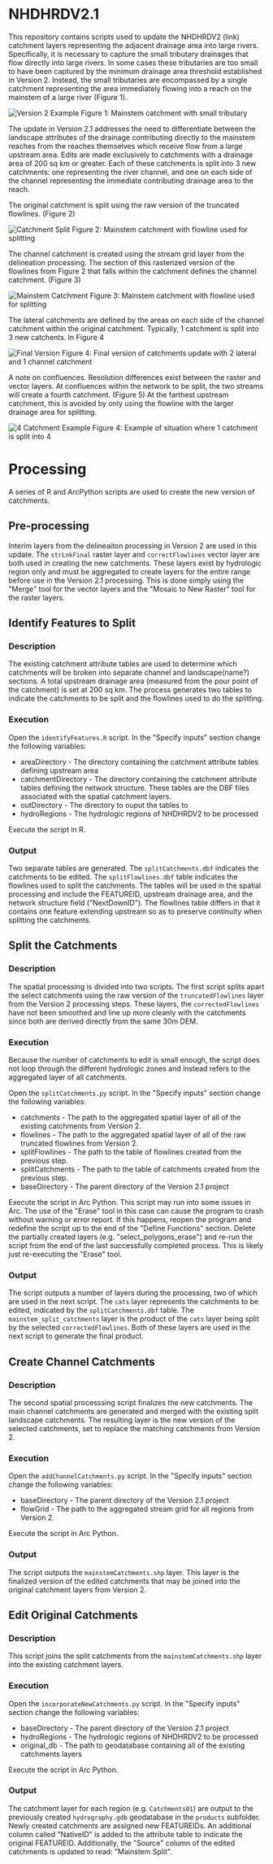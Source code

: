 # NHDHRDV2.1


This repository contains scripts used to update the NHDHRDV2 (link) catchment layers representing the adjacent drainage area into large rivers. Specifically, it is necessary to capture the small tributary drainages that flow directly into large rivers. In some cases these tributaries are too small to have been captured by the minimum drainage area threshold established in Version 2. Instead, the small tributaries are encompassed by a single catchment representing the area immediately flowing into a reach on the mainstem of a large river (Figure 1). 

![Version 2 Example](images/Figure1.png)
Figure 1: Mainstem catchment with small tributary

The update in Version 2.1 addresses the need to differentiate between the landscape attributes of the drainage contributing directly to the mainstem reaches from the reaches themselves which receive flow from a large upstream area. Edits are made exclusively to catchments with a drainage area of 200 sq km or greater. Each of these catchments is split into 3 new catchments: one representing the river channel, and one on each side of the channel representing the immediate contributing drainage area to the reach. 

The original catchment is split using the raw version of the truncated flowlines. (Figure 2)

![Catchment Split](images/Figure2.png)
Figure 2: Mainstem catchment with flowline used for splitting

The channel catchment is created using the stream grid layer from the delineation processing. The section of this rasterized version of the flowlines from Figure 2 that falls within the catchment defines the channel catchment. (Figure 3)

![Mainstem Catchment](images/Figure3.png)
Figure 3: Mainstem catchment with flowline used for splitting

The lateral catchments are defined by the areas on each side of the channel catchment within the original catchment. Typically, 1 catchment is split into 3 new catchents. In Figure 4

![Final Version](images/Figure4.png)
Figure 4: Final version of catchments update with 2 lateral and 1 channel catchment


A note on confluences. Resolution differences exist between the raster and vector layers. At confluences within the network to be split, the two streams will create a fourth catchment. (Figure 5) At the farthest upstream catchment, this is avoided by only using the flowline with the larger drainage area for splitting. 

![4 Catchment Example](images/Figure5.png)
Figure 4: Example of situation where 1 catchment is split into 4




# Processing
A series of R and ArcPython scripts are used to create the new version of catchments.

## Pre-processing

Interim layers from the delineaiton processing in Version 2 are used in this update. The `strLnkFinal` raster layer and `correctFlowlines` vector layer are both used in creating the new catchments. These layers exist by hydrologic region only and must be aggregated to create layers for the entire range before use in the Version 2.1 processing. This is done simply using the "Merge" tool for the vector layers and the "Mosaic to New Raster" tool for the raster layers. 

## Identify Features to Split

### Description
The existing catchment attribute tables are used to determine which catchments will be broken into separate channel and landscape(name?) sections. A total upstream drainage area (measured from the pour point of the catchment) is set at 200 sq km. The process generates two tables to indicate the catchments to be split and the flowlines used to do the splitting.

### Execution
Open the `identifyFeatures.R` script. In the "Specify inputs" section change the following variables: 
- areaDirectory  - The directory containing the catchment attribute tables defining upstream area
- catchmentDirectory - The directory containing the catchment attribute tables defining the network structure. These tables are the DBF files associated with the spatial catchment layers.
- outDirectory - The directory to ouput the tables to
- hydroRegions - The hydrologic regions of NHDHRDV2 to be processed

Execute the script in R. 

### Output
Two separate tables are generated. The `splitCatchments.dbf` indicates the catchments to be edited. The `splitFlowlines.dbf` table indicates the flowlines used to split the catchments. The tables will be used in the spatial processing and include the FEATUREID, upstream drainage area, and the network structure field ("NextDownID"). The flowlines table differs in that it contains one feature extending upstream so as to preserve continuity when splitting the catchments. 


## Split the Catchments

### Description
The spatial processing is divided into two scripts. The first script splits apart the select catchments using the raw version of the `truncatedFlowlines` layer from the Version 2 processing steps. These layers, the `correctedFlowlines` have not been smoothed and line up more cleanly with the catchments since both are derived directly from the same 30m DEM.

### Execution
Because the number of catchments to edit is small enough, the script does not loop through the different hydrologic zones and instead refers to the aggregated layer of all catchments. 

Open the `splitCatchments.py` script. In the "Specify inputs" section change the following variables: 
- catchments - The path to the aggregated spatial layer of all of the existing catchments from Version 2. 
- flowlines - The path to the aggregated spatial layer of all of the raw truncated flowlines from Version 2. 
- splitFlowlines - The path to the table of flowlines created from the previous step. 
- splitCatchments - The path to the table of catchments created from the previous step. 
- baseDirectory - The parent directory of the Version 2.1 project

Execute the script in Arc Python. This script may run into some issues in Arc. The use of the "Erase" tool in this case can cause the program to crash without warning or error report. If this happens, reopen the program and redefine the script up to the end of the "Define Functions" section. Delete the partially created layers (e.g. "select_polygons_erase") and re-run the script from the end of the last successfully completed process. This is likely just re-executing the "Erase" tool. 

### Output
The script outputs a number of layers during the processing, two of which are used in the next script. The `cats` layer represents the catchments to be edited, indicated by the `splitCatchments.dbf` table. The `mainstem_split_catchments` layer is the product of the `cats` layer being split by the selected `correctedFlowlines`. Both of these layers are used in the next script to generate the final product.


## Create Channel Catchments

### Description
The second spatial processsing script finalizes the new catchments. The main channel catchments are generated and merged  with the existing split landscape catchments. The resulting layer is the new version of the selected catchments, set to replace the matching catchments from Version 2. 

### Execution
Open the `addChannelCatchments.py` script. In the "Specify inputs" section change the following variables: 
- baseDirectory - The parent directory of the Version 2.1 project
- flowGrid - The path to the aggregated stream grid for all regions from Version 2. 

Execute the script in Arc Python. 

### Output
The script outputs the `mainstemCatchments.shp` layer. This layer is the finalized version of the edited catchments that may be joined into the original catchment layers from Version 2. 


## Edit Original Catchments

### Description
This script joins the split catchments from the `mainstemCatchments.shp` layer into the existing catchment layers.

### Execution
Open the `incorporateNewCatchments.py` script. In the "Specify inputs" section change the following variables: 
- baseDirectory - The parent directory of the Version 2.1 project
- hydroRegions - The hydrologic regions of NHDHRDV2 to be processed
- original_db - The path to geodatabase containing all of the existing catchments layers

Execute the script in Arc Python. 

### Output

The catchment layer for each region (e.g. `Catchments01`) are output to the previously created `hydrography.gdb` geodatabase in the `products` subfolder. Newly created catchments are assigned new FEATUREIDs. An additional column called "NativeID" is added to the attribute table to indicate the original FEATUREID. Additionally, the "Source" column of the edited catchments is updated to read: "Mainstem Split".

